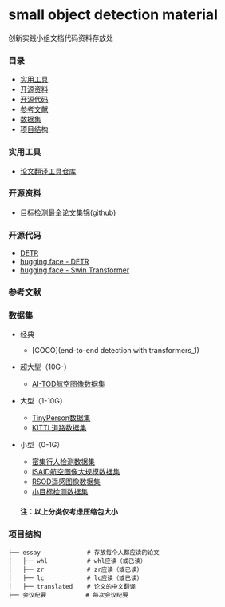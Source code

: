 # small object detection material
创新实践小组文档代码资料存放处

### 目录
- [实用工具](#实用工具)
- [开源资料](#开源资料)
- [开源代码](#开源代码)
- [参考文献](#参考文献)
- [数据集](#数据集)
- [项目结构](#项目结构)

### 实用工具
- [论文翻译工具仓库](https://github.com/rhouselyn/essay-translator-by-gpt)

### 开源资料
- [目标检测最全论文集锦(github)](https://github.com/amusi/awesome-object-detection)
  
### 开源代码
- [DETR](https://github.com/facebookresearch/detr)
- [hugging face - DETR](https://huggingface.co/docs/transformers/tasks/object_detection)
- [hugging face - Swin Transformer](https://huggingface.co/docs/transformers/model_doc/swin)

### 参考文献


### 数据集
- 经典
  - [COCO](end-to-end detection with transformers_1) 
- 超大型（10G-）
  - [AI-TOD航空图像数据集](https://www.cvmart.net/dataSets/detail?tabType=1&currentPage=7&pageSize=12&id=361&utm_campaign=zywang&utm_source=social&utm_medium=gongzhonghao)
    
- 大型（1-10G）
  - [TinyPerson数据集](https://www.cvmart.net/dataSets/detail?tabType=1&currentPage=7&pageSize=12&id=364&utm_campaign=zywang&utm_source=social&utm_medium=gongzhonghao)
  - [KITTI 道路数据集](https://www.cvmart.net/dataSets/detail/247)
    
- 小型（0-1G）
  - [密集行人检测数据集](https://www.cvmart.net/dataSets/detail?tabType=1&currentPage=7&pageSize=12&id=366&utm_campaign=zywang&utm_source=social&utm_medium=gongzhonghao)
  - [iSAID航空图像大规模数据集](https://www.cvmart.net/dataSets/detail?tabType=1&currentPage=7&pageSize=12&id=362&utm_campaign=zywang&utm_source=social&utm_medium=gongzhonghao)
  - [RSOD遥感图像数据集](https://www.cvmart.net/dataSets/detail?tabType=1&currentPage=7&pageSize=12&id=370&utm_campaign=zywang&utm_source=social&utm_medium=gongzhonghao)
  - [小目标检测数据集](https://www.cvmart.net/dataSets/detail/356)
    
  #### 注：以上分类仅考虑压缩包大小

### 项目结构
```
├── essay             # 存放每个人都应读的论文
│   ├── whl           # whl应读（或已读）
│   ├── zr            # zr应读（或已读）
│   ├── lc            # lc应读（或已读）
│   ├── translated    # 论文的中文翻译
├── 会议纪要           # 每次会议纪要
```
